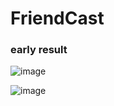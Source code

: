 # FriendCast


### early result
![image](https://github.com/leoneckert/through-the-news/blob/multiTab/screenshot_1.jpg)  

![image](https://github.com/leoneckert/through-the-news/blob/multiTab/screenshot_2.jpg)